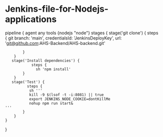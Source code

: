 # Jenkins-file-for-Nodejs-applications
pipeline {
    agent any
    tools {nodejs "node"}
    stages {
        stage('git clone') {
            steps {
                git branch: 'main', credentialsId: 'JenkinsDeployKey', url: 'git@github.com:AHS-Backend/AHS-backend.git'
                
            }
        }
       stage('Install dependencies') {
                steps {
                  sh 'npm install'
            }
        }     
       stage('Test') {
              steps {
               sh '''
               kill -9 $(lsof -t -i:8081) || true
               export JENKINS_NODE_COOKIE=dontKillMe
               nohup npm run start&
    '''
            }
        }
    } 
  }
